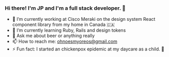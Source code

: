 ### Hi there! I'm JP and I'm a full stack developer. 👋

- 🔭 I’m currently working at Cisco Meraki on the design system React component library from my home in Canada 🇨🇦
- 🌱 I’m currently learning Ruby, Rails and design tokens
- 💬 Ask me about beer or anything really
- 📫 How to reach me: ohnoesmyoreos@gmail.com
- ⚡ Fun fact: I started an chickenpox epidemic at my daycare as a child. 🐔

